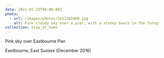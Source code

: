 ```yaml
---
date: 2021-01-22T08:00:00Z
photo:
  - url: /images/photos/1611302400.jpg
    alt: Pink cloudy sky over a pier, with a stoney beach in the foreground.
collection: stay_at_home
---
```

Pink sky over Eastbourne Pier.

Eastbourne, East Sussex (December 2016)
